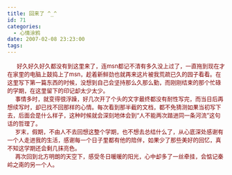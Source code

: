 ```yaml
---
title: 回来了 ^_^
id: 71
categories:
  - 心情涂鸦
date: 2007-02-08 23:23:00
tags:
---
```


<div id="msgcns!DA984E57EDE76A7C!923" class="bvMsg"><div><font color="#800000" size="2">      好久好久好久都没有到这里来了，连msn都记不清有多久没上过了，一直拖到现在才在家里的电脑上鼓捣上了msn，趁着新鲜劲也就再来这片被我荒疏已久的园子看看。在这里写下第一篇东西的时候，没想到自己会坚持那么久那么勤，而刚刚结束的那个忙碌的学期，在这里留下的印记却太少太少。</font></div>
<div><font color="#800000" size="2">     事情多时，就变得很浮躁，好几次开了个头的文字最终都没有耐性写完，而当日后再想续写时，却已找不回那样的心情。每次看到那半截的文档，都不免猜测如果当初写下去，后面会是什么样子，这种时候就会深刻地体会到“人不能两次踏进同一条河流”这句话的哲理了。</font></div>
<div><font color="#800000" size="2">     岁末，假期，不由人不去回想这整个学期，也不想去总结什么了，从心底深处感谢有一个人走进我的生活，感谢每一个日子里都有他的陪伴，如果少了那些美好的回忆，真不知这学期还会剩几抹亮色。</font></div>
<div><font color="#800000" size="2">     再次回到北方明朗的天空下，感受冬日暖暖的阳光，心中却多了一丝牵挂，会惦记秦岭之南的另一个人。</font></div>
<div><font color="#800000" size="2"/> </div></div>